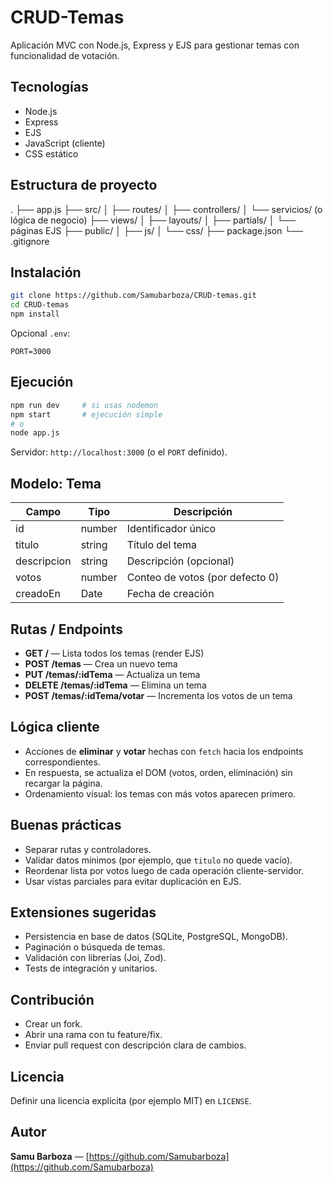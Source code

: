 
# CRUD-Temas

Aplicación MVC con Node.js, Express y EJS para gestionar temas con funcionalidad de votación.

## Tecnologías

- Node.js
- Express
- EJS
- JavaScript (cliente)
- CSS estático

## Estructura de proyecto

.
├── app.js
├── src/
│   ├── routes/
│   ├── controllers/
│   └── servicios/ (o lógica de negocio)
├── views/
│   ├── layouts/
│   ├── partials/
│   └── páginas EJS
├── public/
│   ├── js/
│   └── css/
├── package.json
└── .gitignore

## Instalación

```bash
git clone https://github.com/Samubarboza/CRUD-temas.git
cd CRUD-temas
npm install
````

Opcional `.env`:

```PORT=3000```

## Ejecución

```bash
npm run dev     # si usas nodemon
npm start       # ejecución simple
# o
node app.js
```

Servidor: `http://localhost:3000` (o el `PORT` definido).

## Modelo: Tema

| Campo       | Tipo   | Descripción                     |
| ----------- | ------ | ------------------------------- |
| id          | number | Identificador único             |
| titulo      | string | Título del tema                 |
| descripcion | string | Descripción (opcional)          |
| votos       | number | Conteo de votos (por defecto 0) |
| creadoEn    | Date   | Fecha de creación               |

## Rutas / Endpoints

* **GET /** — Lista todos los temas (render EJS)
* **POST /temas** — Crea un nuevo tema
* **PUT /temas/:idTema** — Actualiza un tema
* **DELETE /temas/:idTema** — Elimina un tema
* **POST /temas/:idTema/votar** — Incrementa los votos de un tema

## Lógica cliente

* Acciones de **eliminar** y **votar** hechas con `fetch` hacia los endpoints correspondientes.
* En respuesta, se actualiza el DOM (votos, orden, eliminación) sin recargar la página.
* Ordenamiento visual: los temas con más votos aparecen primero.

## Buenas prácticas

* Separar rutas y controladores.
* Validar datos mínimos (por ejemplo, que `titulo` no quede vacío).
* Reordenar lista por votos luego de cada operación cliente-servidor.
* Usar vistas parciales para evitar duplicación en EJS.

## Extensiones sugeridas

* Persistencia en base de datos (SQLite, PostgreSQL, MongoDB).
* Paginación o búsqueda de temas.
* Validación con librerías (Joi, Zod).
* Tests de integración y unitarios.

## Contribución

* Crear un fork.
* Abrir una rama con tu feature/fix.
* Enviar pull request con descripción clara de cambios.

## Licencia

Definir una licencia explícita (por ejemplo MIT) en `LICENSE`.

## Autor

**Samu Barboza** — [https://github.com/Samubarboza](https://github.com/Samubarboza)
